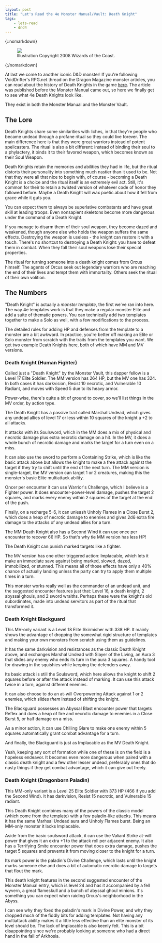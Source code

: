 ```yaml
---
layout: post
title: "Let's Read the 4e Monster Manual/Vault: Death Knight"
tags:
    - lets-read
    - dnd4
---
```


{::nomarkdown}
<figure>
  <img src="{{ "/assets/wir-mm-4e-death-knight.png" | absolute_url }}"/>
  <figcaption>Illustration Copyright 2008 Wizards of the Coast.</figcaption>
</figure>
{:/nomarkdown}

At last we come to another iconic D&D monster! If you're following VoidDrifter's
RPG.net thread on the Dragon Magazine monster articles, you can read about the
history of Death Knights in the game [here][1]. The article was published before
the Monster Manual came out, so here we finally get to see what 4e Death Knights
look like.

They exist in both the Monster Manual and the Monster Vault.

## The Lore

Death Knights share some similarities with liches, in that they're people who
became undead through a profane ritual so they could live forever. The main
difference here is that they were great warriors instead of potent
spellcasters. The ritual is also a bit different: instead of binding their soul
to a phylactery, it binds it to their favored weapon, which becomes known as
their Soul Weapon.

Death Knights retain the memories and abilities they had in life, but the ritual
distorts their personality into something much nastier than it used to be. Not
that they were all that nice to begin with, of course - becoming a Death Knight
is a choice and the ritual itself is an extremely evil act. Still, it's common
for their to retain a twisted version of whatever code of honor they followed
before. Maybe a Death Knight will wax poetic about how it fell from grace while
it guts you.

You can expect them to always be superlative combatants and have great skill at
leading troops. Even nonsapient skeletons become more dangerous under the
command of a Death Knight.

If you manage to disarm them of their soul weapon, they become dazed and
weakened, though anyone else who holds the weapon suffers the same
effects. Destroying the weapon is useless - the knight can restore it with a
touch. There's no shortcut to destroying a Death Knight: you have to defeat them
in combat. When they fall their soul weapons lose their special properties.

The ritual for turning someone into a death knight comes from Orcus
himself. The agents of Orcus seek out legendary warriors who are reaching the
end of their lives and tempt them with immortality. Others seek the ritual of
their own volition.

## The Numbers

"Death Knight" is actually a _monster template_, the first we've ran into
here. The way 4e templates work is that they make a regular monster Elite and
add a suite of thematic powers. You can technically add two templates together
to make a Solo as well, with a few modifications to the process.

The detailed rules for adding HP and defenses from the template to a monster are
a bit awkward. In practice, you're better off making an Elite or Solo monster
from scratch with the traits from the templates you want. We get two example
Death Knights here, both of which have MM and MV versions.

### Death Knight (Human Fighter)

Called just a "Death Knight" by the Monster Vault, this dapper fellow is a Level
17 Elite Soldier. The MM version has 264 HP, but the MV one has 324. In both
cases it has darkvision, Resist 10 necrotic, and Vulnerable 10 Radiant, and
moves with Speed 5 due to its heavy armor.

Power-wise, there's quite a bit of ground to cover, so we'll list things in the
MV order, by action type.

The Death Knight has a passive trait called Marshal Undead, which gives any
undead allies of level 17 or less within 10 squares of the knight a +2 to all
attacks.

It attacks with its Soulsword, which in the MM does a mix of physical and
necrotic damage plus extra necrotic damage on a hit. In the MV, it does a whole
bunch of necrotic damage and marks the target for a turn even on a miss.

It can also use the sword to perform a Containing Strike, which is like the
basic attack above but allows the knight to make a free attack against the
target if they try to shift until the end of the next turn. The MM version is
single-target, the MV version can target 1 or 2 creatures, making this the
monster's basic Elite multiattack ability.

Oncer per encounter it can use Warrior's Challenge, which I believe is a Fighter
power. It does encounter-power-level damage, pushes the target 2 squares, and
marks every enemy within 2 squares of the target at the end of the push.

Finally, on a recharge 5-6, it can unleash Unholy Flames in a Close Burst 2,
which does a heap of necrotic damage to enemies and gives 2d6 extra fire damage
to the attacks of any undead allies for a turn.

The MM Death Knight also has a Second Wind it can use once per encounter to
recover 66 HP. So that's why tie MM version has less HP!

The Death Knight can punish marked targets like a fighter.

The MV version has one other triggered action: Implacable, which lets it make an
immediate save against being marked, slowed, dazed, immobilized, or
stunned. This means all of those effects have only a 40% chance of actually
landing unless the party can try to apply them multiple times in a turn.

This monster works really well as the commander of an undead unit, and the
suggested encounter features just that: Level 16, a death knight, 2 abyssal
ghouls, and 2 sword wraiths. Perhaps these were the knight's old subordinates,
made into undead servitors as part of the ritual that transformed it.

### Death Knight Blackguard

This MV-only variant is a Level 18 Elite Skirmisher with 338 HP. It mainly shows
the advantage of dropping the somewhat rigid structure of templates and making
your own monsters from scratch using them as guidelines.

It has the same darkvision and resistances as the classic Death Knight above,
and exchanges Marshal Undead with Slayer of the Living, an Aura 3 that slides
any enemy who ends its turn in the aura 3 squares. A handy tool for drawing in
the squishies while keeping the defenders away.

Its basic attack is still the Soulsword, which here allows the knight to shift 2
squares before or after the attack instead of marking. It can use this attack
twice in a turn, against different enemies.

It can also choose to do an at-will Overpowering Attack against 1 or 2 enemies,
which slides _them_ instead of shifting the knight.

The Blackguard possesses an Abyssal Blast encounter power that targets Reflex
and does a heap of fire and necrotic damage to enemies in a Close Burst 5, or
half damage on a miss.

As a minor action, it can use Chilling Glare to make one enemy within 5 squares
automatically grant combat advantage for a turn.

And finally, the Blackguard is just as Implacable as the MV Death Knight.

Yeah, keeping any sort of formation while one of these is on the field is a
hopeless endeavor. It becomes even more dangerous when paired with a classic
death knight and a few other lesser undead, preferably ones that do nasty things
if they get combat advantage, which it can give out freely.

### Death Knight (Dragonborn Paladin)

This MM-only variant is a Level 25 Elite Soldier with 373 HP (466 if you add the
Second Wind). It has darkvision, Resist 15 necrotic, and Vulnerable 15 radiant.

This Death Knight combines many of the powers of the classic model (which come
from the template) with a few paladin-like attacks. This means it has the same
Marhsal Undead aura and Unholy Flames burst. Being an MM-only monster it lacks
Implacable.

Aside from the basic soulsword attack, it can use the Valiant Strike at-will
power that gives it an extra +1 to the attack roll per adjacent enemy. It also
has a Terrifying Smite encounter power that does extra damage, pushes the target
5 squares and prevents it from moving closer to the knight for a turn.

Its mark power is the paladin's Divine Challenge, which lasts until the knight
marks someone else and does a bit of automatic necrotic damage to targets that
flout the mark.

This death knight features in the second suggested encounter of the Monster
Manual entry, which is level 24 and has it accompanied by a fell wyvern, a great
flameskull and a bunch of abyssal ghoul minions. It's something you can expect
when raiding Orcus's neighborhood in the Abyss.

I can see why they fixed the paladin's mark in Divine Power, and why they
dropped much of the fiddly bits for adding templates. Not having any multiattack
ability makes it a little less effective than an elite monster of its level
should be. The lack of Implacable is also keenly felt. This is a bit
disappointing since we're probably looking at someone who had a direct hand in
the fall of Arkhosia.


[1]: https://forum.rpg.net/index.php?threads/lets-read-4e-dragon-dungeon-magazine-monster-articles.840167/post-22345155
